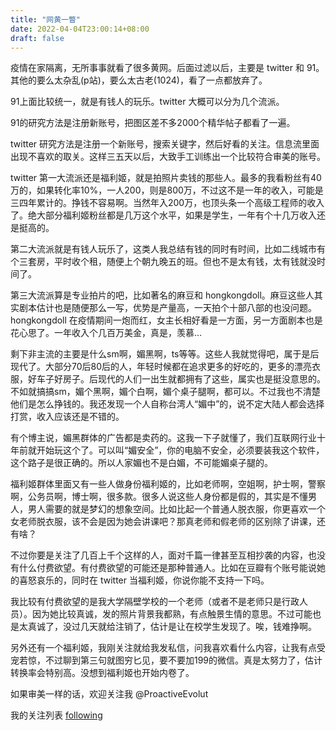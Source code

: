 ```yaml
---
title: "网黄一瞥"
date: 2022-04-04T23:00:14+08:00
draft: false
---
```


疫情在家隔离，无所事事就看了很多黄网。后面过滤以后，主要是 twitter 和 91。其他的要么太杂乱(p站)，要么太古老(1024)，看了一点都放弃了。

91上面比较统一，就是有钱人的玩乐。twitter 大概可以分为几个流派。

91的研究方法是注册新账号，把图区差不多2000个精华帖子都看了一遍。

twitter 研究方法是注册一个新账号，搜索关键字，然后好看的关注。信息流里面出现不喜欢的取关。这样三五天以后，大致手工训练出一个比较符合审美的账号。

twitter 第一大流派还是福利姬，就是拍照片卖钱的那些人。最多的我看粉丝有40万的，如果转化率10%，一人200，则是800万，不过这不是一年的收入，可能是三四年累计的。挣钱不容易啊。当然年入200万，也顶头条一个高级工程师的收入了。绝大部分福利姬粉丝都是几万这个水平，如果是学生，一年有个十几万收入还是挺高的。

第二大流派就是有钱人玩乐了，这类人我总结有钱的同时有时间，比如二线城市有个三套房，平时收个租，随便上个朝九晚五的班。但也不是太有钱，太有钱就没时间了。

第三大流派算是专业拍片的吧，比如著名的麻豆和 hongkongdoll。麻豆这些人其实剧本估计也是随便那么一写，优势是产量高，一天拍个十部八部的也没问题。hongkongdoll 在疫情期间一炮而红，女主长相好看是一方面，另一方面剧本也是花心思了。一年收入个几百万美金，真是，羡慕…

剩下非主流的主要是什么sm啊，媚黑啊，ts等等。这些人我就觉得吧，属于是后现代了。大部分70后80后的人，年轻时候都在追求更多的好吃的，更多的漂亮衣服，好车子好房子。后现代的人们一出生就都拥有了这些，属实也是挺没意思的。不如就搞搞sm，媚个黑啊，媚个白啊，媚个桌子腿啊，都可以。不过我也不清楚他们是怎么挣钱的。我还发现一个人自称台湾人“媚中”的，说不定大陆人都会选择打赏，收入应该还是不错的。

有个博主说，媚黑群体的广告都是卖药的。这我一下子就懂了，我们互联网行业十年前就开始玩这个了。可以叫“媚安全”，你的电脑不安全，必须要装我这个软件，这个路子是很正确的。所以人家媚也不是白媚，不可能媚桌子腿的。

福利姬群体里面又有一些人做身份福利姬的，比如老师啊，空姐啊，护士啊，警察啊，公务员啊，博士啊，很多款。很多人说这些人身份都是假的，其实是不懂男人，男人需要的就是梦幻的想象空间。比如比起一个普通人脱衣服，你更喜欢一个女老师脱衣服，该不会是因为她会讲课吧？那真老师和假老师的区别除了讲课，还有啥？

不过你要是关注了几百上千个这样的人，面对千篇一律甚至互相抄袭的内容，也没有什么付费欲望。有付费欲望的可能还是那种普通人。比如在豆瓣有个账号能说她的喜怒哀乐的，同时在 twitter 当福利姬，你说你能不支持一下吗。

我比较有付费欲望的是我大学隔壁学校的一个老师（或者不是老师只是行政人员）。因为她比较真诚，发的照片背景我都熟，有点触景生情的意思。不过可能也是太真诚了，没过几天就给注销了，估计是让在校学生发现了。唉，钱难挣啊。

另外还有一个福利姬，我刚关注就给我发私信，问我喜欢看什么内容，让我有点受宠若惊，不过聊到第三句就图穷匕见，要不要加199的微信。真是太努力了，估计转换率会特别高。没想到福利姬也开始内卷了。

如果审美一样的话，欢迎关注我 @ProactiveEvolut

我的关注列表 [following](https://dev.ug/static.blog.dilfish/following.txt)
